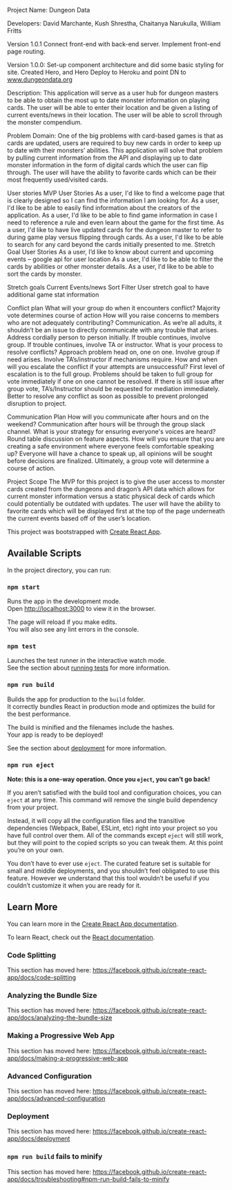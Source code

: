 
Project Name: Dungeon Data

Developers: David Marchante, Kush Shrestha, Chaitanya Narukulla, William Fritts

Version 1.0.1
  Connect front-end with back-end server.
  Implement front-end page routing.

Version 1.0.0:
  Set-up component architecture and did some basic styling for site.
  Created Hero, and Hero
  Deploy to Heroku and point DN to www.dungeondata.org

Description: 
  This application will serve as a user hub for dungeon masters to be able to obtain the most up to date monster information on playing cards. The user will be able to enter their location and be given a listing of current events/news in their location. The user will be able to scroll through the monster compendium. 

Problem Domain:
  One of the big problems with card-based games is that as cards are updated, users are required to buy new cards in order to keep up to date with their monsters’ abilities. This application will solve that problem by pulling current information from the API and displaying up to date monster information in the form of digital cards which the user can flip through. The user will have the ability to favorite cards which can be their most frequently used/visited cards.

User stories
  MVP User Stories
    As a user, I'd like to find a welcome page that is clearly designed so I can find the information I am looking for.
    As a user, I'd like to be able to easily find information about the creators of the application.
    As a user, I'd like to be able to find game information in case I need to reference a rule and even learn about the game for the first time.
    As a user, I'd like to have live updated cards for the dungeon master to refer to during game play versus flipping through cards.
    As a user, I'd like to be able to search for any card beyond the cards initially presented to me. 
  Stretch Goal User Stories 
    As a user, I’d like to know about current and upcoming events – google api for user location
    As a user, I'd like to be able to filter the cards by abilities or other monster details.
    As a user, I'd like to be able to sort the cards by monster. 

Stretch goals
  Current Events/news
  Sort
  Filter
  User stretch goal to have additional game stat information

Conflict plan
  What will your group do when it encounters conflict?
    Majority vote determines course of action
  How will you raise concerns to members who are not adequately contributing?
    Communication. As we’re all adults, it shouldn’t be an issue to directly communicate with any trouble that arises. Address cordially person to person initially. If trouble continues, involve group. If trouble continues, involve TA or instructor. 
  What is your process to resolve conflicts?
    Approach problem head on, one on one. Involve group if need arises. Involve TA’s/instructor if mechanisms require. 
  How and when will you escalate the conflict if your attempts are unsuccessful?
    First level of escalation is to the full group. Problems should be taken to full group for vote immediately if one on one cannot be resolved. If there is still issue after group vote, TA’s/Instructor should be requested for mediation immediately. Better to resolve any conflict as soon as possible to prevent prolonged disruption to project. 

Communication Plan
  How will you communicate after hours and on the weekend?
    Communication after hours will be through the group slack channel. 
  What is your strategy for ensuring everyone's voices are heard?
    Round table discussion on feature aspects. 
  How will you ensure that you are creating a safe environment where everyone feels comfortable speaking up?
    Everyone will have a chance to speak up, all opinions will be sought before decisions are finalized. Ultimately, a group vote will determine a course of action. 

Project Scope
  The MVP for this project is to give the user access to monster cards created from the dungeons and dragon’s API data which allows for current monster information versus a static physical deck of cards which could potentially be outdated with updates. The user will have the ability to favorite cards which will be displayed first at the top of the page underneath the current events based off of the user’s location. 



This project was bootstrapped with [Create React App](https://github.com/facebook/create-react-app).

## Available Scripts

In the project directory, you can run:

### `npm start`

Runs the app in the development mode.<br>
Open [http://localhost:3000](http://localhost:3000) to view it in the browser.

The page will reload if you make edits.<br>
You will also see any lint errors in the console.

### `npm test`

Launches the test runner in the interactive watch mode.<br>
See the section about [running tests](https://facebook.github.io/create-react-app/docs/running-tests) for more information.

### `npm run build`

Builds the app for production to the `build` folder.<br>
It correctly bundles React in production mode and optimizes the build for the best performance.

The build is minified and the filenames include the hashes.<br>
Your app is ready to be deployed!

See the section about [deployment](https://facebook.github.io/create-react-app/docs/deployment) for more information.

### `npm run eject`

**Note: this is a one-way operation. Once you `eject`, you can’t go back!**

If you aren’t satisfied with the build tool and configuration choices, you can `eject` at any time. This command will remove the single build dependency from your project.

Instead, it will copy all the configuration files and the transitive dependencies (Webpack, Babel, ESLint, etc) right into your project so you have full control over them. All of the commands except `eject` will still work, but they will point to the copied scripts so you can tweak them. At this point you’re on your own.

You don’t have to ever use `eject`. The curated feature set is suitable for small and middle deployments, and you shouldn’t feel obligated to use this feature. However we understand that this tool wouldn’t be useful if you couldn’t customize it when you are ready for it.

## Learn More

You can learn more in the [Create React App documentation](https://facebook.github.io/create-react-app/docs/getting-started).

To learn React, check out the [React documentation](https://reactjs.org/).

### Code Splitting

This section has moved here: https://facebook.github.io/create-react-app/docs/code-splitting

### Analyzing the Bundle Size

This section has moved here: https://facebook.github.io/create-react-app/docs/analyzing-the-bundle-size

### Making a Progressive Web App

This section has moved here: https://facebook.github.io/create-react-app/docs/making-a-progressive-web-app

### Advanced Configuration

This section has moved here: https://facebook.github.io/create-react-app/docs/advanced-configuration

### Deployment

This section has moved here: https://facebook.github.io/create-react-app/docs/deployment

### `npm run build` fails to minify

This section has moved here: https://facebook.github.io/create-react-app/docs/troubleshooting#npm-run-build-fails-to-minify
